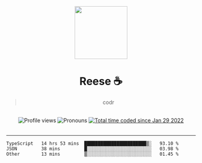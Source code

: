 <div align='center'>
  <img src='https://reese.cafe/images/reese/reese.jpeg' width='140' height='140' />
  <h1>Reese ☕️</h1>
  <blockquote>codr</blockquote>
  
  <br />
  
  <img alt="Profile views" src="https://komarev.com/ghpvc/?username=ruffpuff1" />
  <img alt='Pronouns' src='https://img.shields.io/endpoint?url=https://pronoundb.org/shields/61181f81be124c42b207bffd' />
  <a href="https://wakatime.com/@72bf611d-9557-4a85-aa1d-46f6a3346744"><img src="https://wakatime.com/badge/user/72bf611d-9557-4a85-aa1d-46f6a3346744.svg" alt="Total time coded since Jan 29 2022" /></a>
</div><br />

<hr />

<!--START_SECTION:waka-->

```text
TypeScript   14 hrs 53 mins  ███████████████████████▒░   93.10 %
JSON         38 mins         █░░░░░░░░░░░░░░░░░░░░░░░░   03.98 %
Other        13 mins         ▒░░░░░░░░░░░░░░░░░░░░░░░░   01.45 %
```

<!--END_SECTION:waka-->
